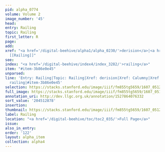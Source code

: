 ```yaml
---
pid: alpha_0774
volume: Volume 2
image_number: '45'
head:
entry: Railing
topic: Railing
first_letter: R
page:
add:
xref: "<a href='/digital-beehive/alpha1/alpha_0230/'>derision</a>|<a href='/digital-beehive/alpha1/alpha_0117/'>Calumny</a>|37
  [[Railing]]"
see:
index: "<a href='/digital-beehive/index4/index_3282/'>railing</a>"
item: "#item-3b86e0e45"
unparsed:
line: 'Entry: Railing|Topic: Railing|Xref: derision|Xref: Calumny|Xref: 37 [[Railing]]|Index:
  railing|#item-3b86e0e45'
selection: https://stacks.stanford.edu/image/iiif/fm855tg5659/1607_0512/365,2878,3003,384/full/0/default.jpg
full_image: https://stacks.stanford.edu/image/iiif/fm855tg5659/1607_0512/full/full/0/default.jpg
annotation_uri: http://dev.llgc.org.uk/annotation/1527864076332
sort_value: '204512878'
insertion:
thumbnail: https://stacks.stanford.edu/image/iiif/fm855tg5659/1607_0512/365,2878,600,180/250,/0/default.jpg
label: Railing
location: "<a href='/digital-beehive/toc/toc2_035/'>Full Page</a>"
issue:
also_in_entry:
order: '122'
layout: alpha_item
collection: alpha4
---
```

